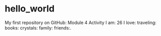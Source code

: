 # hello_world
My first repository on GitHub: Module 4 Activity 
I am: 26
I love: traveling: books: crystals: family: friends:.
